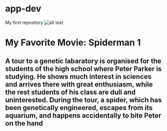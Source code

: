 # app-dev
My first repository
![alt text](https://image.tmdb.org/t/p/original/2oei26rOW8jYNcvQ17lAip78S6H.jpg)
# My Favorite Movie: Spiderman 1 
## A tour to a genetic labaratory is organised for the students of the high school where Peter Parker is studying. He shows much interest in sciences and arrives there with great enthusiasm, while the rest students of his class are dull and uninterested. During the tour, a spider, which has been genetically engineered, escapes from its aquarium, and happens accidentally to bite Peter on the hand

